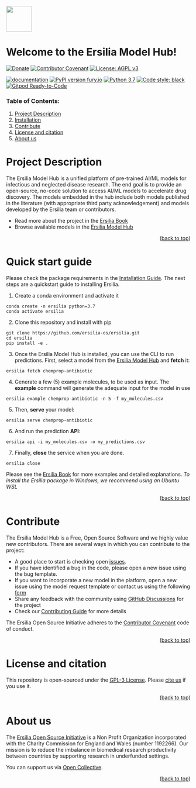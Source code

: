 <div id="top"></div>
<img src="https://github.com/ersilia-os/ersilia/blob/master/assets/Ersilia_Plum.png" height="70">

# Welcome to the Ersilia Model Hub!

[![Donate](https://img.shields.io/badge/Donate-PayPal-green.svg)](https://www.paypal.com/uk/fundraiser/charity/4145012) [![Contributor Covenant](https://img.shields.io/badge/Contributor%20Covenant-v2.0%20adopted-ff69b4.svg)](CODE_OF_CONDUCT.md) [![License: AGPL v3](https://img.shields.io/badge/License-AGPL%20v3-yellow.svg)](https://www.gnu.org/licenses/agpl-3.0)

[![documentation](https://img.shields.io/badge/-Documentation-purple?logo=read-the-docs&logoColor=white)](https://ersilia.gitbook.io/ersilia-book/) [![PyPI version fury.io](https://badge.fury.io/py/ersilia.svg)](https://pypi.python.org/pypi/ersilia/) [![Python 3.7](https://img.shields.io/badge/python-3.7-blue.svg)](https://www.python.org/downloads/release/python-370/) [![Code style: black](https://img.shields.io/badge/code%20style-black-000000.svg?logo=Python&logoColor=white)](https://github.com/psf/black) [![Gitpod Ready-to-Code](https://img.shields.io/badge/Gitpod-ready--to--code-blue?logo=gitpod)](https://gitpod.io/#https://github.com/ersilia-os/ersilia)

### Table of Contents:
1. [Project Description](https://github.com/ersilia-os/ersilia#project-description)
2. [Installation](https://github.com/ersilia-os/ersilia#installation)
3. [Contribute](https://github.com/ersilia-os/ersilia#contribute)
4. [License and citation](https://github.com/ersilia-os/ersilia#license-and-citation)
5. [About us](https://github.com/ersilia-os/ersilia#about-us)

# Project Description
The Ersilia Model Hub is a unified platform of pre-trained AI/ML models for infectious and neglected disease research. The end goal is to provide an open-source, no-code solution to access AI/ML models to accelerate drug discovery. The models embedded in the hub include both models published in the literature (with appropriate third party acknowledgement) and models developed by the Ersilia team or contributors.

* Read more about the project in the [Ersilia Book](https://ersilia.gitbook.io/ersilia-book/)
* Browse available models in the [Ersilia Model Hub](https://ersilia.io/model-hub/)
<p align="right">(<a href="#top">back to top</a>)</p>

# Quick start guide
Please check the package requirements in the [Installation Guide](https://ersilia.gitbook.io/ersilia-book/quick-start/installation). The next steps are a quickstart guide to installing Ersilia.

1. Create a conda environment and activate it
```
conda create -n ersilia python=3.7
conda activate ersilia
```
2. Clone this repository and install with pip
```
git clone https://github.com/ersilia-os/ersilia.git
cd ersilia
pip install -e .
``` 
3. Once the Ersilia Model Hub is installed, you can use the CLI to run predictions. First, select a model from the [Ersilia Model Hub](https://ersilia.io/model-hub/) and **fetch** it:
```
ersilia fetch chemprop-antibiotic
```
4. Generate a few (5) example molecules, to be used as input. The **example** command will generate the adequate input for the model in use
```
ersilia example chemprop-antibiotic -n 5 -f my_molecules.csv
```
5. Then, **serve** your model:
```
ersilia serve chemprop-antibiotic
```
6. And run the prediction **API**:
```
ersilia api -i my_molecules.csv -o my_predictions.csv
```
7. Finally, **close** the service when you are done.
```
ersilia close
```

Please see the [Ersilia Book](https://ersilia.gitbook.io/ersilia-book/) for more examples and detailed explanations. _To install the Ersilia package in Windows, we recommend using an Ubuntu WSL_
<p align="right">(<a href="#top">back to top</a>)</p>

# Contribute
The Ersilia Model Hub is a Free, Open Source Software and we highly value new contributors. There are several ways in which you can contribute to the project:
* A good place to start is checking open [issues](https://github.com/ersilia-os/ersilia/issues). 
* If you have identified a bug in the code, please open a new issue using the bug template.
* If you want to incorporate a new model in the platform, open a new issue using the model request template or contact us using the following [form](https://www.ersilia.io/request-model)
* Share any feedback with the community using [GitHub Discussions](https://github.com/ersilia-os/ersilia/discussions) for the project
* Check our [Contributing Guide](https://github.com/ersilia-os/ersilia/blob/master/CONTRIBUTING.md) for more details

The Ersilia Open Source Initiative adheres to the [Contributor Covenant](https://ersilia.gitbook.io/ersilia-wiki/code-of-conduct) code of conduct.
<p align="right">(<a href="#top">back to top</a>)</p>

# License and citation
This repository is open-sourced under the [GPL-3 License](https://github.com/ersilia-os/ersilia/blob/master/LICENSE).
Please [cite us](https://github.com/ersilia-os/ersilia/blob/master/CITATION.cff) if you use it.
<p align="right">(<a href="#top">back to top</a>)</p>

# About us
The [Ersilia Open Source Initiative](https://ersilia.io) is a Non Profit Organization incorporated with the Charity Commission for England and Wales (number 1192266). Our mission is to reduce the imbalance in biomedical research productivity between countries by supporting research in underfunded settings.

You can support us via [Open Collective](https:/opencollective.com/ersilia).
<p align="right">(<a href="#top">back to top</a>)</p>
